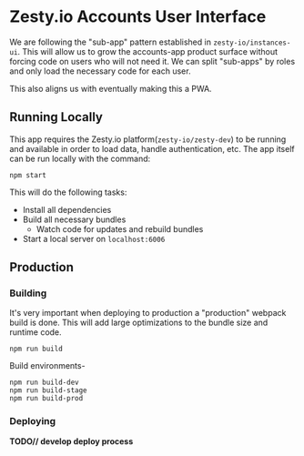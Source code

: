# Zesty.io Accounts User Interface

We are following the "sub-app" pattern established in `zesty-io/instances-ui`. This will allow us to grow the accounts-app product surface without forcing code on users who will not need it. We can split "sub-apps" by roles and only load the necessary code for each user.

This also aligns us with eventually making this a PWA.

## Running Locally

This app requires the Zesty.io platform(`zesty-io/zesty-dev`) to be running and available in order to load data, handle authentication, etc. The app itself can be run locally with the command:

    npm start

This will do the following tasks:

* Install all dependencies
* Build all necessary bundles
  * Watch code for updates and rebuild bundles
* Start a local server on `localhost:6006`

## Production

### Building

It's very important when deploying to production a "production" webpack build is done. This will add large optimizations to the bundle size and runtime code.

    npm run build

Build environments-

    npm run build-dev
    npm run build-stage
    npm run build-prod


### Deploying

**TODO// develop deploy process**
